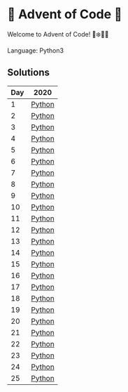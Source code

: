 # 🎅 Advent of Code 🎄

Welcome to Advent of Code! 🎅❄️🎁🎄

Language: Python3

## Solutions

| Day | 2020 |
| ------ | ------ |
| 1 | [Python](2020/1/solution.py) |
| 2 | [Python](2020/2/solution.py) |
| 3 | [Python](2020/3/solution.py) |
| 4 | [Python](2020/4/solution.py) |
| 5 | [Python](2020/5/solution.py) |
| 6 | [Python](2020/6/solution.py) |
| 7 | [Python](2020/7/solution.py) |
| 8 | [Python](2020/8/solution.py) |
| 9 | [Python](2020/9/solution.py) |
| 10 | [Python](2020/10/solution.py) |
| 11 | [Python](2020/11/solution.py) |
| 12 | [Python](2020/12/solution.py) |
| 13 | [Python](2020/13/solution.py) |
| 14 | [Python](2020/14/solution.py) |
| 15 | [Python](2020/15/solution.py) |
| 16 | [Python](2020/16/solution.py) |
| 17 | [Python](2020/17/solution.py) |
| 18 | [Python](2020/18/solution.py) |
| 19 | [Python](2020/19/solution.py) |
| 20 | [Python](2020/20/solution.py) |
| 21 | [Python](2020/21/solution.py) |
| 22 | [Python](2020/22/solution.py) |
| 23 | [Python](2020/23/solution.py) |
| 24 | [Python](2020/24/solution.py) |
| 25 | [Python](2020/25/solution.py) |


